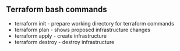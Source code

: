 ## Terraform bash commands

* terraform init - prepare working directory for terraform commands
* terraform plan - shows proposed infrastructure changes
* terraform apply - create infrastructure
* terraform destroy - destroy infrastructure
